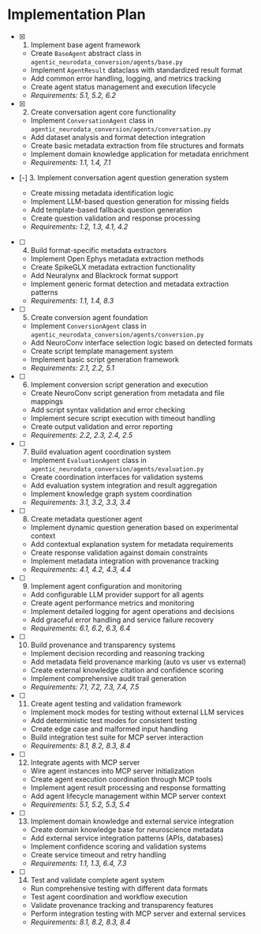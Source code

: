 # Implementation Plan

- [x] 1. Implement base agent framework




  - Create `BaseAgent` abstract class in `agentic_neurodata_conversion/agents/base.py`
  - Implement `AgentResult` dataclass with standardized result format
  - Add common error handling, logging, and metrics tracking
  - Create agent status management and execution lifecycle
  - _Requirements: 5.1, 5.2, 6.2_

- [x] 2. Create conversation agent core functionality


  - Implement `ConversationAgent` class in `agentic_neurodata_conversion/agents/conversation.py`
  - Add dataset analysis and format detection integration
  - Create basic metadata extraction from file structures and formats
  - Implement domain knowledge application for metadata enrichment
  - _Requirements: 1.1, 1.4, 7.1_

- [-] 3. Implement conversation agent question generation system

  - Create missing metadata identification logic
  - Implement LLM-based question generation for missing fields
  - Add template-based fallback question generation
  - Create question validation and response processing
  - _Requirements: 1.2, 1.3, 4.1, 4.2_

- [ ] 4. Build format-specific metadata extractors
  - Implement Open Ephys metadata extraction methods
  - Create SpikeGLX metadata extraction functionality
  - Add Neuralynx and Blackrock format support
  - Implement generic format detection and metadata extraction patterns
  - _Requirements: 1.1, 1.4, 8.3_

- [ ] 5. Create conversion agent foundation
  - Implement `ConversionAgent` class in `agentic_neurodata_conversion/agents/conversion.py`
  - Add NeuroConv interface selection logic based on detected formats
  - Create script template management system
  - Implement basic script generation framework
  - _Requirements: 2.1, 2.2, 5.1_

- [ ] 6. Implement conversion script generation and execution
  - Create NeuroConv script generation from metadata and file mappings
  - Add script syntax validation and error checking
  - Implement secure script execution with timeout handling
  - Create output validation and error reporting
  - _Requirements: 2.2, 2.3, 2.4, 2.5_

- [ ] 7. Build evaluation agent coordination system
  - Implement `EvaluationAgent` class in `agentic_neurodata_conversion/agents/evaluation.py`
  - Create coordination interfaces for validation systems
  - Add evaluation system integration and result aggregation
  - Implement knowledge graph system coordination
  - _Requirements: 3.1, 3.2, 3.3, 3.4_

- [ ] 8. Create metadata questioner agent
  - Implement dynamic question generation based on experimental context
  - Add contextual explanation system for metadata requirements
  - Create response validation against domain constraints
  - Implement metadata integration with provenance tracking
  - _Requirements: 4.1, 4.2, 4.3, 4.4_

- [ ] 9. Implement agent configuration and monitoring
  - Add configurable LLM provider support for all agents
  - Create agent performance metrics and monitoring
  - Implement detailed logging for agent operations and decisions
  - Add graceful error handling and service failure recovery
  - _Requirements: 6.1, 6.2, 6.3, 6.4_

- [ ] 10. Build provenance and transparency systems
  - Implement decision recording and reasoning tracking
  - Add metadata field provenance marking (auto vs user vs external)
  - Create external knowledge citation and confidence scoring
  - Implement comprehensive audit trail generation
  - _Requirements: 7.1, 7.2, 7.3, 7.4, 7.5_

- [ ] 11. Create agent testing and validation framework
  - Implement mock modes for testing without external LLM services
  - Add deterministic test modes for consistent testing
  - Create edge case and malformed input handling
  - Build integration test suite for MCP server interaction
  - _Requirements: 8.1, 8.2, 8.3, 8.4_

- [ ] 12. Integrate agents with MCP server
  - Wire agent instances into MCP server initialization
  - Create agent execution coordination through MCP tools
  - Implement agent result processing and response formatting
  - Add agent lifecycle management within MCP server context
  - _Requirements: 5.1, 5.2, 5.3, 5.4_

- [ ] 13. Implement domain knowledge and external service integration
  - Create domain knowledge base for neuroscience metadata
  - Add external service integration patterns (APIs, databases)
  - Implement confidence scoring and validation systems
  - Create service timeout and retry handling
  - _Requirements: 1.1, 1.3, 6.4, 7.3_

- [ ] 14. Test and validate complete agent system
  - Run comprehensive testing with different data formats
  - Test agent coordination and workflow execution
  - Validate provenance tracking and transparency features
  - Perform integration testing with MCP server and external services
  - _Requirements: 8.1, 8.2, 8.3, 8.4_